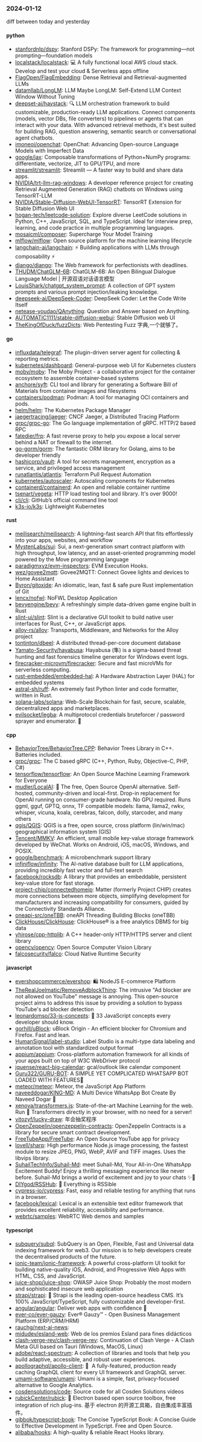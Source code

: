 ### 2024-01-12
diff between today and yesterday

#### python
* [stanfordnlp/dspy](https://github.com/stanfordnlp/dspy): Stanford DSPy: The framework for programming—not prompting—foundation models
* [localstack/localstack](https://github.com/localstack/localstack): 💻 A fully functional local AWS cloud stack. Develop and test your cloud & Serverless apps offline
* [FlagOpen/FlagEmbedding](https://github.com/FlagOpen/FlagEmbedding): Dense Retrieval and Retrieval-augmented LLMs
* [datamllab/LongLM](https://github.com/datamllab/LongLM): LLM Maybe LongLM: Self-Extend LLM Context Window Without Tuning
* [deepset-ai/haystack](https://github.com/deepset-ai/haystack): 🔍 LLM orchestration framework to build customizable, production-ready LLM applications. Connect components (models, vector DBs, file converters) to pipelines or agents that can interact with your data. With advanced retrieval methods, it's best suited for building RAG, question answering, semantic search or conversational agent chatbots.
* [imoneoi/openchat](https://github.com/imoneoi/openchat): OpenChat: Advancing Open-source Language Models with Imperfect Data
* [google/jax](https://github.com/google/jax): Composable transformations of Python+NumPy programs: differentiate, vectorize, JIT to GPU/TPU, and more
* [streamlit/streamlit](https://github.com/streamlit/streamlit): Streamlit — A faster way to build and share data apps.
* [NVIDIA/trt-llm-rag-windows](https://github.com/NVIDIA/trt-llm-rag-windows): A developer reference project for creating Retrieval Augmented Generation (RAG) chatbots on Windows using TensorRT-LLM
* [NVIDIA/Stable-Diffusion-WebUI-TensorRT](https://github.com/NVIDIA/Stable-Diffusion-WebUI-TensorRT): TensorRT Extension for Stable Diffusion Web UI
* [hogan-tech/leetcode-solution](https://github.com/hogan-tech/leetcode-solution): Explore diverse LeetCode solutions in Python, C++, JavaScript, SQL, and TypeScript. Ideal for interview prep, learning, and code practice in multiple programming languages.
* [mosaicml/composer](https://github.com/mosaicml/composer): Supercharge Your Model Training
* [mlflow/mlflow](https://github.com/mlflow/mlflow): Open source platform for the machine learning lifecycle
* [langchain-ai/langchain](https://github.com/langchain-ai/langchain): ⚡ Building applications with LLMs through composability ⚡
* [django/django](https://github.com/django/django): The Web framework for perfectionists with deadlines.
* [THUDM/ChatGLM-6B](https://github.com/THUDM/ChatGLM-6B): ChatGLM-6B: An Open Bilingual Dialogue Language Model | 开源双语对话语言模型
* [LouisShark/chatgpt_system_prompt](https://github.com/LouisShark/chatgpt_system_prompt): A collection of GPT system prompts and various prompt injection/leaking knowledge.
* [deepseek-ai/DeepSeek-Coder](https://github.com/deepseek-ai/DeepSeek-Coder): DeepSeek Coder: Let the Code Write Itself
* [netease-youdao/QAnything](https://github.com/netease-youdao/QAnything): Question and Answer based on Anything.
* [AUTOMATIC1111/stable-diffusion-webui](https://github.com/AUTOMATIC1111/stable-diffusion-webui): Stable Diffusion web UI
* [TheKingOfDuck/fuzzDicts](https://github.com/TheKingOfDuck/fuzzDicts): Web Pentesting Fuzz 字典,一个就够了。

#### go
* [influxdata/telegraf](https://github.com/influxdata/telegraf): The plugin-driven server agent for collecting & reporting metrics.
* [kubernetes/dashboard](https://github.com/kubernetes/dashboard): General-purpose web UI for Kubernetes clusters
* [moby/moby](https://github.com/moby/moby): The Moby Project - a collaborative project for the container ecosystem to assemble container-based systems
* [anchore/syft](https://github.com/anchore/syft): CLI tool and library for generating a Software Bill of Materials from container images and filesystems
* [containers/podman](https://github.com/containers/podman): Podman: A tool for managing OCI containers and pods.
* [helm/helm](https://github.com/helm/helm): The Kubernetes Package Manager
* [jaegertracing/jaeger](https://github.com/jaegertracing/jaeger): CNCF Jaeger, a Distributed Tracing Platform
* [grpc/grpc-go](https://github.com/grpc/grpc-go): The Go language implementation of gRPC. HTTP/2 based RPC
* [fatedier/frp](https://github.com/fatedier/frp): A fast reverse proxy to help you expose a local server behind a NAT or firewall to the internet.
* [go-gorm/gorm](https://github.com/go-gorm/gorm): The fantastic ORM library for Golang, aims to be developer friendly
* [hashicorp/vault](https://github.com/hashicorp/vault): A tool for secrets management, encryption as a service, and privileged access management
* [runatlantis/atlantis](https://github.com/runatlantis/atlantis): Terraform Pull Request Automation
* [kubernetes/autoscaler](https://github.com/kubernetes/autoscaler): Autoscaling components for Kubernetes
* [containerd/containerd](https://github.com/containerd/containerd): An open and reliable container runtime
* [tsenart/vegeta](https://github.com/tsenart/vegeta): HTTP load testing tool and library. It's over 9000!
* [cli/cli](https://github.com/cli/cli): GitHub’s official command line tool
* [k3s-io/k3s](https://github.com/k3s-io/k3s): Lightweight Kubernetes

#### rust
* [meilisearch/meilisearch](https://github.com/meilisearch/meilisearch): A lightning-fast search API that fits effortlessly into your apps, websites, and workflow
* [MystenLabs/sui](https://github.com/MystenLabs/sui): Sui, a next-generation smart contract platform with high throughput, low latency, and an asset-oriented programming model powered by the Move programming language
* [paradigmxyz/evm-inspectors](https://github.com/paradigmxyz/evm-inspectors): EVM Execution Hooks.
* [wez/govee2mqtt](https://github.com/wez/govee2mqtt): Govee2MQTT: Connect Govee lights and devices to Home Assistant
* [Byron/gitoxide](https://github.com/Byron/gitoxide): An idiomatic, lean, fast & safe pure Rust implementation of Git
* [lencx/nofwl](https://github.com/lencx/nofwl): NoFWL Desktop Application
* [bevyengine/bevy](https://github.com/bevyengine/bevy): A refreshingly simple data-driven game engine built in Rust
* [slint-ui/slint](https://github.com/slint-ui/slint): Slint is a declarative GUI toolkit to build native user interfaces for Rust, C++, or JavaScript apps.
* [alloy-rs/alloy](https://github.com/alloy-rs/alloy): Transports, Middleware, and Networks for the Alloy project
* [tontinton/dbeel](https://github.com/tontinton/dbeel): A distributed thread-per-core document database
* [Yamato-Security/hayabusa](https://github.com/Yamato-Security/hayabusa): Hayabusa (隼) is a sigma-based threat hunting and fast forensics timeline generator for Windows event logs.
* [firecracker-microvm/firecracker](https://github.com/firecracker-microvm/firecracker): Secure and fast microVMs for serverless computing.
* [rust-embedded/embedded-hal](https://github.com/rust-embedded/embedded-hal): A Hardware Abstraction Layer (HAL) for embedded systems
* [astral-sh/ruff](https://github.com/astral-sh/ruff): An extremely fast Python linter and code formatter, written in Rust.
* [solana-labs/solana](https://github.com/solana-labs/solana): Web-Scale Blockchain for fast, secure, scalable, decentralized apps and marketplaces.
* [evilsocket/legba](https://github.com/evilsocket/legba): A multiprotocol credentials bruteforcer / password sprayer and enumerator. 🥷

#### cpp
* [BehaviorTree/BehaviorTree.CPP](https://github.com/BehaviorTree/BehaviorTree.CPP): Behavior Trees Library in C++. Batteries included.
* [grpc/grpc](https://github.com/grpc/grpc): The C based gRPC (C++, Python, Ruby, Objective-C, PHP, C#)
* [tensorflow/tensorflow](https://github.com/tensorflow/tensorflow): An Open Source Machine Learning Framework for Everyone
* [mudler/LocalAI](https://github.com/mudler/LocalAI): 🤖 The free, Open Source OpenAI alternative. Self-hosted, community-driven and local-first. Drop-in replacement for OpenAI running on consumer-grade hardware. No GPU required. Runs ggml, gguf, GPTQ, onnx, TF compatible models: llama, llama2, rwkv, whisper, vicuna, koala, cerebras, falcon, dolly, starcoder, and many others
* [qgis/QGIS](https://github.com/qgis/QGIS): QGIS is a free, open source, cross platform (lin/win/mac) geographical information system (GIS)
* [Tencent/MMKV](https://github.com/Tencent/MMKV): An efficient, small mobile key-value storage framework developed by WeChat. Works on Android, iOS, macOS, Windows, and POSIX.
* [google/benchmark](https://github.com/google/benchmark): A microbenchmark support library
* [infiniflow/infinity](https://github.com/infiniflow/infinity): The AI-native database built for LLM applications, providing incredibly fast vector and full-text search
* [facebook/rocksdb](https://github.com/facebook/rocksdb): A library that provides an embeddable, persistent key-value store for fast storage.
* [project-chip/connectedhomeip](https://github.com/project-chip/connectedhomeip): Matter (formerly Project CHIP) creates more connections between more objects, simplifying development for manufacturers and increasing compatibility for consumers, guided by the Connectivity Standards Alliance.
* [oneapi-src/oneTBB](https://github.com/oneapi-src/oneTBB): oneAPI Threading Building Blocks (oneTBB)
* [ClickHouse/ClickHouse](https://github.com/ClickHouse/ClickHouse): ClickHouse® is a free analytics DBMS for big data
* [yhirose/cpp-httplib](https://github.com/yhirose/cpp-httplib): A C++ header-only HTTP/HTTPS server and client library
* [opencv/opencv](https://github.com/opencv/opencv): Open Source Computer Vision Library
* [falcosecurity/falco](https://github.com/falcosecurity/falco): Cloud Native Runtime Security

#### javascript
* [evershopcommerce/evershop](https://github.com/evershopcommerce/evershop): 🛍️ NodeJS E-commerce Platform
* [TheRealJoelmatic/RemoveAdblockThing](https://github.com/TheRealJoelmatic/RemoveAdblockThing): The intrusive "Ad blocker are not allowed on YouTube" message is annoying. This open-source project aims to address this issue by providing a solution to bypass YouTube's ad blocker detection
* [leonardomso/33-js-concepts](https://github.com/leonardomso/33-js-concepts): 📜 33 JavaScript concepts every developer should know.
* [gorhill/uBlock](https://github.com/gorhill/uBlock): uBlock Origin - An efficient blocker for Chromium and Firefox. Fast and lean.
* [HumanSignal/label-studio](https://github.com/HumanSignal/label-studio): Label Studio is a multi-type data labeling and annotation tool with standardized output format
* [appium/appium](https://github.com/appium/appium): Cross-platform automation framework for all kinds of your apps built on top of W3C WebDriver protocol
* [jquense/react-big-calendar](https://github.com/jquense/react-big-calendar): gcal/outlook like calendar component
* [Guru322/GURU-BOT](https://github.com/Guru322/GURU-BOT): A SIMPLE YET COMPLICATED WHATSAPP BOT LOADED WITH FEATURES🚩
* [meteor/meteor](https://github.com/meteor/meteor): Meteor, the JavaScript App Platform
* [naveeddogar/KING-MD](https://github.com/naveeddogar/KING-MD): A Multi Device WhatsApp Bot Create By Naveed Dogar 🍁
* [xenova/transformers.js](https://github.com/xenova/transformers.js): State-of-the-art Machine Learning for the web. Run 🤗 Transformers directly in your browser, with no need for a server!
* [vitozyf/lucky-draw](https://github.com/vitozyf/lucky-draw): 年会抽奖程序
* [OpenZeppelin/openzeppelin-contracts](https://github.com/OpenZeppelin/openzeppelin-contracts): OpenZeppelin Contracts is a library for secure smart contract development.
* [FreeTubeApp/FreeTube](https://github.com/FreeTubeApp/FreeTube): An Open Source YouTube app for privacy
* [lovell/sharp](https://github.com/lovell/sharp): High performance Node.js image processing, the fastest module to resize JPEG, PNG, WebP, AVIF and TIFF images. Uses the libvips library.
* [SuhailTechInfo/Suhail-Md](https://github.com/SuhailTechInfo/Suhail-Md): meet Suhail-Md, Your All-in-One WhatsApp Excitement Buddy! Enjoy a thrilling messaging experience like never before. Suhail-Md brings a world of excitement and joy to your chats ✨🤖
* [DIYgod/RSSHub](https://github.com/DIYgod/RSSHub): 🍰 Everything is RSSible
* [cypress-io/cypress](https://github.com/cypress-io/cypress): Fast, easy and reliable testing for anything that runs in a browser.
* [facebook/lexical](https://github.com/facebook/lexical): Lexical is an extensible text editor framework that provides excellent reliability, accessibility and performance.
* [webrtc/samples](https://github.com/webrtc/samples): WebRTC Web demos and samples

#### typescript
* [subquery/subql](https://github.com/subquery/subql): SubQuery is an Open, Flexible, Fast and Universal data indexing framework for web3. Our mission is to help developers create the decentralised products of the future.
* [ionic-team/ionic-framework](https://github.com/ionic-team/ionic-framework): A powerful cross-platform UI toolkit for building native-quality iOS, Android, and Progressive Web Apps with HTML, CSS, and JavaScript.
* [juice-shop/juice-shop](https://github.com/juice-shop/juice-shop): OWASP Juice Shop: Probably the most modern and sophisticated insecure web application
* [strapi/strapi](https://github.com/strapi/strapi): 🚀 Strapi is the leading open-source headless CMS. It’s 100% JavaScript/TypeScript, fully customizable and developer-first.
* [angular/angular](https://github.com/angular/angular): Deliver web apps with confidence 🚀
* [ever-co/ever-gauzy](https://github.com/ever-co/ever-gauzy): Ever® Gauzy™ - Open Business Management Platform (ERP/CRM/HRM)
* [rauchg/next-ai-news](https://github.com/rauchg/next-ai-news): 
* [midudev/esland-web](https://github.com/midudev/esland-web): Web de los premios Esland para fines didácticos
* [clash-verge-rev/clash-verge-rev](https://github.com/clash-verge-rev/clash-verge-rev): Continuation of Clash Verge - A Clash Meta GUI based on Tauri (Windows, MacOS, Linux)
* [adobe/react-spectrum](https://github.com/adobe/react-spectrum): A collection of libraries and tools that help you build adaptive, accessible, and robust user experiences.
* [apollographql/apollo-client](https://github.com/apollographql/apollo-client): 🚀  A fully-featured, production ready caching GraphQL client for every UI framework and GraphQL server.
* [umami-software/umami](https://github.com/umami-software/umami): Umami is a simple, fast, privacy-focused alternative to Google Analytics.
* [cosdensolutions/code](https://github.com/cosdensolutions/code): Source code for all Cosden Solutions videos
* [rubickCenter/rubick](https://github.com/rubickCenter/rubick): 🔧 Electron based open source toolbox, free integration of rich plug-ins. 基于 electron 的开源工具箱，自由集成丰富插件。
* [gibbok/typescript-book](https://github.com/gibbok/typescript-book): The Concise TypeScript Book: A Concise Guide to Effective Development in TypeScript. Free and Open Source.
* [alibaba/hooks](https://github.com/alibaba/hooks): A high-quality & reliable React Hooks library.
